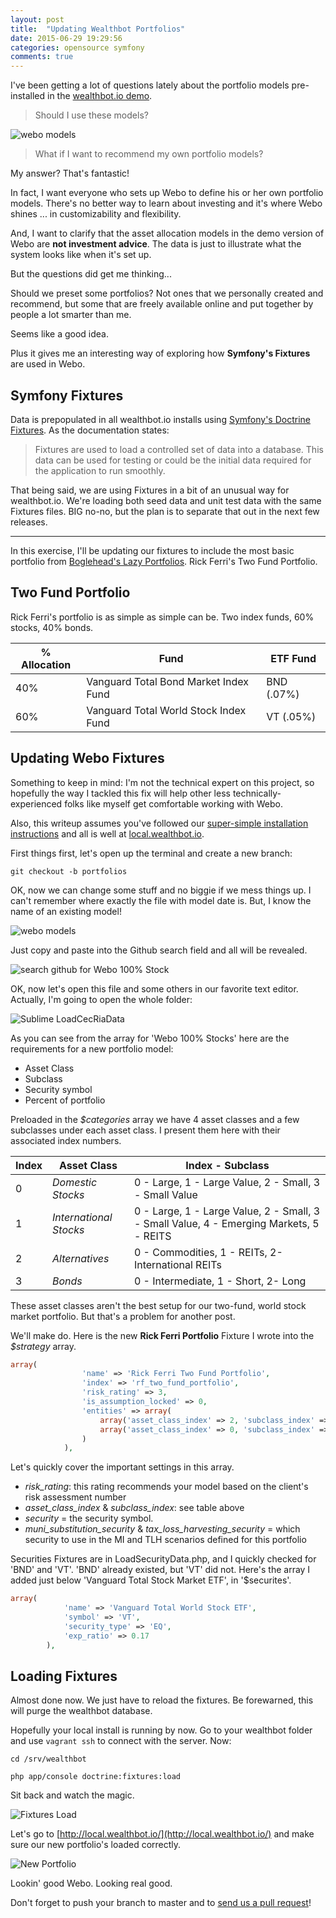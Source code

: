 ```yaml
---
layout: post
title:  "Updating Wealthbot Portfolios"
date: 2015-06-29 19:29:56
categories: opensource symfony
comments: true
---
```

I've been getting a lot of questions lately about the portfolio models pre-installed in the [wealthbot.io demo](http://demo.wealthbot.io). 

> Should I use these models? 

![webo models](/images/webo_org_models.png)

> What if I want to recommend my own portfolio models?

My answer? That's fantastic! 

In fact, I want everyone who sets up Webo to define his or her own portfolio models. There's no better way to learn about investing and it's where Webo shines ... in customizability and flexibility. 

And, I want to clarify that the asset allocation models in the demo version of Webo are **not investment advice**. The data is just to illustrate what the system looks like when it's set up.

But the questions did get me thinking... 

Should we preset some portfolios? Not ones that we personally created and recommend, but some that are freely available online and put together by people a lot smarter than me. 

Seems like a good idea.

Plus it gives me an interesting way of exploring how **Symfony's Fixtures** are used in Webo.

## Symfony Fixtures
Data is prepopulated in all wealthbot.io installs using [Symfony's Doctrine Fixtures](symfony.com/doc/current/bundles/DoctrineFixturesBundle/index.html). As the documentation states: 

> Fixtures are used to load a controlled set of data into a database. This data can be used for testing or could be the initial data required for the application to run smoothly.

That being said, we are using Fixtures in a bit of an unusual way for wealthbot.io. We're loading both seed data and unit test data with the same Fixtures files. BIG no-no, but the plan is to separate that out in the next few releases.

---

In this exercise, I'll be updating our fixtures to include the most basic portfolio from [Boglehead's Lazy Portfolios](www.bogleheads.org/wiki/Lazy_portfolios). Rick Ferri's Two Fund Portfolio.

## Two Fund Portfolio

Rick Ferri's portfolio is as simple as simple can be. Two index funds, 60% stocks, 40% bonds. 

% Allocation | Fund | ETF Fund 
--- | --- | ---
40% | Vanguard Total Bond Market Index Fund | BND (.07%)
60% | Vanguard Total World Stock Index Fund	| VT (.05%)


## Updating Webo Fixtures
Something to keep in mind: I'm not the technical expert on this project, so hopefully the way I tackled this fix will help other less technically-experienced folks like myself get comfortable working with Webo. 

Also, this writeup assumes you've followed our [super-simple installation instructions](https://github.com/wealthbot-io/wealthbot) and all is well at [local.wealthbot.io](http://local.wealthbot.io).

First things first, let's open up the terminal and create a new branch:

```
git checkout -b portfolios
```

OK, now we can change some stuff and no biggie if we mess things up. I can't remember where exactly the file with model date is. But, I know the name of an existing model!

![webo models](/images/webo_models.png)

Just copy and paste into the Github search field and all will be revealed. 

![search github for Webo 100% Stock](/images/webo_search_results.png)

OK, now let's open this file and some others in our favorite text editor. Actually, I'm going to open the whole folder:

![Sublime LoadCecRiaData](/images/LoadCecRiaData.png)

As you can see from the array for 'Webo 100% Stocks' here are the requirements for a new portfolio model:

* Asset Class
* Subclass
* Security symbol
* Percent of portfolio


Preloaded in the *$categories* array we have 4 asset classes and a few subclasses under each asset class. I present them here with their associated index numbers. 

| Index | **Asset Class** | Index - Subclass |
| ----- | --------------------------- | -------------------- |
| 0 | *Domestic Stocks* | 0 - Large, 1 - Large Value, 2 - Small, 3 - Small Value |
| 1 | *International Stocks* | 0 - Large, 1 - Large Value, 2 - Small, 3 - Small Value, 4 - Emerging Markets, 5 - REITS |
| 2 | *Alternatives* | 0 - Commodities, 1 - REITs, 2- International REITs |
| 3 | *Bonds* | 0 - Intermediate, 1 - Short, 2- Long |


These asset classes aren't the best setup for our two-fund, world stock market portfolio. But that's a problem for another post.

We'll make do. Here is the new **Rick Ferri Portfolio** Fixture I wrote into the *$strategy* array. 

```PHP
array(
                'name' => 'Rick Ferri Two Fund Portfolio',
                'index' => 'rf_two_fund_portfolio',
                'risk_rating' => 3,
                'is_assumption_locked' => 0,
                'entities' => array(
                    array('asset_class_index' => 2, 'subclass_index' => 0, 'security' => 'BND', 'muni_substitution_security' => null, 'tax_loss_harvesting_security' => null, 'percent' => 40),  
                    array('asset_class_index' => 0, 'subclass_index' => 0, 'security' => 'VT', 'muni_substitution_security' => null, 'tax_loss_harvesting_security' => null, 'percent' => 60),   
                )
            ),
```

Let's quickly cover the important settings in this array. 

* *risk_rating*: this rating recommends your model based on the client's risk assessment number
* *asset_class_index* & *subclass_index*: see table above
* *security* = the security symbol. 
* *muni_substitution_security* & *tax_loss_harvesting_security* = which security to use in the MI and TLH scenarios defined for this portfolio

Securities Fixtures are in LoadSecurityData.php, and I quickly checked for 'BND' and 'VT'. 'BND' already existed, but 'VT' did not. Here's the array I added just below 'Vanguard Total Stock Market ETF', in '$securites'.

```PHP
array(
            'name' => 'Vanguard Total World Stock ETF',
            'symbol' => 'VT',
            'security_type' => 'EQ',
            'exp_ratio' => 0.17
        ),
``` 

## Loading Fixtures
Almost done now. We just have to reload the fixtures. Be forewarned, this will purge the wealthbot database.

Hopefully your local install is running by now. Go to your wealthbot folder and use `vagrant ssh` to connect with the server. Now:

```
cd /srv/wealthbot
```

```
php app/console doctrine:fixtures:load
```

Sit back and watch the magic.

![Fixtures Load](/images/load_fixtures.png)

Let's go to [http://local.wealthbot.io/](http://local.wealthbot.io/) and make sure our new portfolio's loaded correctly.

![New Portfolio](/images/new_portfolio.png)

Lookin' good Webo. Looking real good.

Don't forget to push your branch to master and to [send us a pull request](https://github.com/wealthbot-io/wealthbot/blob/master/CONTRIBUTING.md)! 


 
